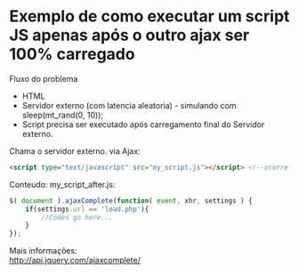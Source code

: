 # Exemplo de como executar um script JS apenas após o outro ajax ser 100% carregado 

Fluxo do problema  
* HTML  
* Servidor externo (com latencia aleatoria) - simulando com sleep(mt_rand(0, 10));  
* Script precisa ser executado após carregamento final do Servidor externo.  


Chama o servidor externo. via Ajax:   
```html
<script type="text/javascript" src="my_script.js"></script> <!--ocorre o delay aqui... de 0 ~ 10 seg -->
```



Conteudo: my_script_after.js:

```js
$( document ).ajaxComplete(function( event, xhr, settings ) {
	if(settings.url == 'load.php'){
		//Codes go here...
	}
});
```  
Mais informações:  
http://api.jquery.com/ajaxcomplete/
